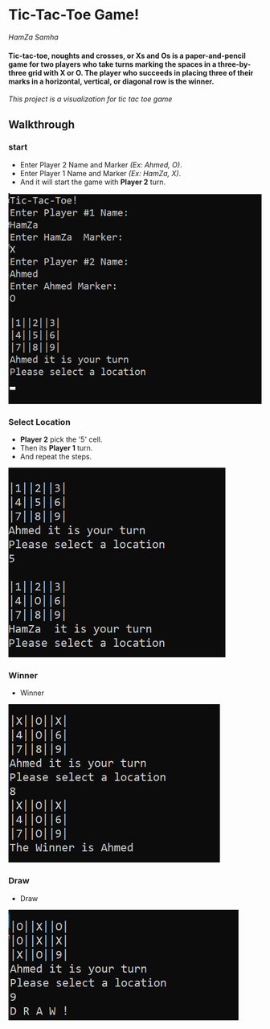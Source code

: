 ﻿# Tic-Tac-Toe Game!

*HamZa Samha*

#### Tic-tac-toe, noughts and crosses, or Xs and Os is a paper-and-pencil game for two players who take turns marking the spaces in a three-by-three grid with X or O. The player who succeeds in placing three of their marks in a horizontal, vertical, or diagonal row is the winner. 

*This project is a visualization for tic tac toe game*

## Walkthrough

### start 

- Enter Player 2 Name and Marker *(Ex: Ahmed, O)*.
- Enter Player 1 Name and Marker *(Ex: HamZa, X)*.
- And it will start the game with **Player 2** turn.

![image](./images/start.png)

### Select Location

- **Player 2** pick the '5' cell.
- Then its **Player 1** turn.
- And repeat the steps.

![image](./images/select.png)

### Winner 

- Winner

![image](./images/winner.png)

### Draw 

- Draw

![image](./images/draw.png)